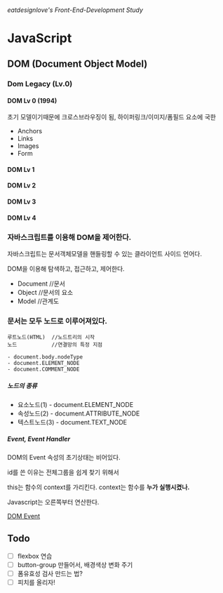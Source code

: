###### eatdesignlove's Front-End-Development Study

# JavaScript

## DOM (Document Object Model)

### Dom Legacy (Lv.0)
#### DOM Lv 0 (1994)

초기 모델이기때문에 크로스브라우징이 됨, 하이퍼링크/이미지/폼필드 요소에 국한

- Anchors
- Links
- Images
- Form

#### DOM Lv 1
#### DOM Lv 2 
#### DOM Lv 3 
#### DOM Lv 4 

### 자바스크립트를 이용해 DOM을 제어한다.

자바스크립트는 문서객체모델을 핸들링할 수 있는 클라이언트 사이드 언어다.

DOM을 이용해 탐색하고, 접근하고, 제어한다.

- Document  //문서
- Object    //문서의 요소
- Model     //관계도

### 문서는 모두 노드로 이루어져있다.

```
루트노드(HTML)  //노드트리의 시작
노드           //연결망의 특정 지점

- document.body.nodeType
- document.ELEMENT_NODE
- document.COMMENT_NODE
```

##### 노드의 종류
- 요소노드(1) - document.ELEMENT_NODE
- 속성노드(2) - document.ATTRIBUTE_NODE
- 텍스트노드(3) - document.TEXT_NODE

##### Event, Event Handler

DOM의 Event 속성의 초기상태는 비어있다.

id를 쓴 이유는 전체그룹을 쉽게 찾기 위해서

this는 함수의 context를 가리킨다. context는 함수를 **누가 실행시켰나.**

Javascript는 오른쪽부터 연산한다.

[DOM Event](http://www.w3schools.com/jsref/dom_obj_event.asp)

## Todo
- [ ] flexbox 연습
- [ ] button-group 만들어서, 배경색상 변화 주기
- [ ] 폼유효성 검사 만드는 법?
- [ ] 피치를 올리자!
